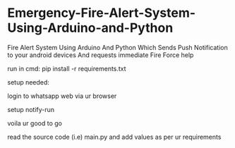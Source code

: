 # Emergency-Fire-Alert-System-Using-Arduino-and-Python
Fire Alert System Using Arduino And Python Which Sends Push Notification to your android devices And requests immediate  Fire Force help

run in cmd:
pip install -r requirements.txt

setup needed:

login to whatsapp web via ur browser

setup notify-run

voila ur good to go 

read the source code (i.e) main.py and add values as per ur requirements
